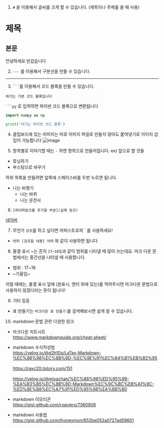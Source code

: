 1. `#` 을 이용해서 글씨를 크게 할 수 있습니다. (제목이나 주제를 쓸 때 사용)

# 제목
## 본문

안녕하세요 
반갑습니다

2. `---` 를 이용해서 구분선을 만들 수 있습니다.

---


3. ` ``` `를 이용해서 코드 블록을 만들 수 있습니다.
```
여기는 기본 코드 블록입니다
```

` ```py ` 로 입력하면 파이썬 코드 블록으로 변환됩니다

```py
import numpy as np

print('여기는 파이썬 코드 블록')
```

4. 클립보드에 있는 이미지는 따로 이미지 파일로 만들지 않아도 붙여넣기로 이미지 삽입이 가능합니다 
![image](https://user-images.githubusercontent.com/45033215/183033793-597868ad-36c8-4874-a6f9-98b61b965ed7.png)

5. 항목별로 이야기할 때는 `-` 하면 항목으로 만들어집니다.
ex)
앞으로 할 것들
- 튜닝하기
- 부스팅으로 바꾸기

하위 목록을 만들려면 앞쪽에 스페이스바를 두번 누르면 됩니다.
- 나는 비행기
  - 나는 바퀴
  - 나는 운전사


6. `[하이퍼링크를 추가할 부분](실제 링크)`

[네이버](naver.com)


7. 무언가 `강조`를 하고 싶다면 어퍼스트로피 ` 를 사용하세요!
- `어퍼 [강조할 내용] 어퍼` 와 같이 사용하면 됩니다


8. 물결 표시 \~는 흔히 `17~18일`과 같이 범위를 나타낼 때 많이 쓰는데요. 마크 다운 문법에서는 중간선을 나타낼 때 사용합니다.
- 범위 : 17\~18
- ~기울임~

이럴 때에는, 물결 표시 앞에 \(원표시, 엔터 위에 있는)를 적어주시면 마크다운 문법으로 사용하지 않겠다라는 뜻이 됩니다!


9. 기타 등등
- 표 만들기는 `마크다운 표 만들기` 를 검색해보시면 쉽게 알 수 있습니다.

10. markdown 문법 관련 다양한 링크

- 마크다운 치트시트 <br>
https://www.markdownguide.org/cheat-sheet/ 

- markdown 수식작성법 <br>
https://velog.io/@d2h10s/LaTex-Markdown-%EC%88%98%EC%8B%9D-%EC%9E%91%EC%84%B1%EB%B2%95 <br> <br>
https://rayc20.tistory.com/151 <br> <br>
https://velog.io/@miyachan/%EC%88%98%ED%95%99-%EA%B3%B5%EC%8B%9D-Markdown%EC%9C%BC%EB%A1%9C-%ED%8E%B8%EC%A7%91%ED%95%98%EA%B8%B0 <br>

- markdown 이모티콘 <br>
https://gist.github.com/rxaviers/7360908

- markdown 사용법 <br>
https://gist.github.com/ihoneymon/652be052a0727ad59601
